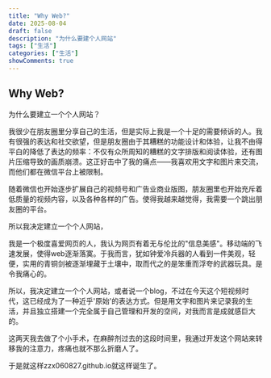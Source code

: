 ```yaml
---
title: "Why Web?"
date: 2025-08-04
draft: false
description: "为什么要建个人网站"
tags: ["生活"]
categories: ["生活"]
showComments: true
---
```


## Why Web?

为什么要建立一个个人网站？

我很少在朋友圈里分享自己的生活，但是实际上我是一个十足的需要倾诉的人。我有很强的表达和社交欲望，但是朋友圈由于其糟糕的功能设计和体验，让我不由得平白的降低了表达的频率：不仅有众所周知的糟糕的文字排版和阅读体验，还有图片压缩导致的画质崩溃。这正好击中了我的痛点——我喜欢用文字和图片来交流，而他们都在微信平台上被限制。

随着微信也开始逐步扩展自己的视频号和广告业商业版图，朋友圈里也开始充斥着低质量的视频内容，以及各种各样的广告。使得我越来越觉得，我需要一个跳出朋友圈的平台。

所以我决定建立一个个人网站，

我是一个极度喜爱网页的人，我认为网页有着无与伦比的"信息美感"。移动端的飞速发展，使得web逐渐落寞。于我而言，犹如钟爱冷兵器的人看到一件美观，轻便，实用的青铜剑被逐渐埋藏于土壤中，取而代之的是笨重而浮夸的武器玩具。是令我痛心的。

所以，我决定建立一个个人网站，或者说一个blog，不过在今天这个短视频时代，这已经成为了一种近乎'原始'的表达方式。但是用文字和图片来记录我的生活，并且独立搭建一个完全属于自己管理和开发的空间，对我而言是成就感巨大的。

这两天我去做了个小手术，在麻醉剂过去的这段时间里，我通过开发这个网站来转移我的注意力，疼痛也就不那么折磨人了。

于是就这样zzx060827.github.io就这样诞生了。
